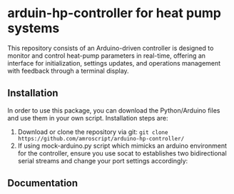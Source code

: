 # arduin-hp-controller for heat pump systems
This repository consists of an Arduino-driven controller is designed to monitor and control heat-pump parameters in real-time, offering an interface for initialization, settings updates, and operations management with feedback through a terminal display.

## Installation 

In order to use this package, you can download the Python/Arduino files and use them in your own script. 
Installation steps are:
1.  Download or clone the repository via git: 
`git clone https://github.com/amroscript/arduino-hp-controller/`
2. If using mock-arduino.py script which mimicks an arduino environment for the controller, ensure you use socat to establishes two bidirectional serial streams and change your port settings accordingly:

## Documentation
